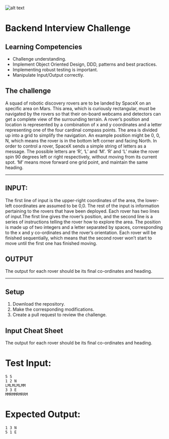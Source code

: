 ![alt text](https://www.trekksoft.com/hs-fs/hubfs/TrekkSoft%20logo.png?width=1600&name=TrekkSoft%20logo.png "Trekksoft")

# Backend Interview Challenge

## Learning Competencies
- Challenge understanding.
- Implement Object Oriented Design, DDD, patterns and best practices.
- Implementing robust testing is important.
- Manipulate Input/Output correctly.


## The challenge

A squad of robotic discovery rovers are to be landed by SpaceX on an specific area on Mars. This area, which is curiously rectangular, must be navigated by the rovers so that their on-board webcams and detectors can get a complete view of the surrounding terrain.
A rover’s position and location is represented by a combination of x and y coordinates and a letter representing one of the four cardinal compass points. The area is divided up into a grid to simplify the navigation. An example position might be 0, 0, N, which means the rover is in the bottom left corner and facing North.
In order to control a rover, SpaceX sends a simple string of letters as a message. The possible letters are ‘R’, ‘L’ and ‘M’. ‘R’ and ‘L’ make the rover spin 90 degrees left or right respectively, without moving from its current spot. ‘M’ means move forward one grid point, and maintain the same heading.

---


## INPUT:
The first line of input is the upper-right coordinates of the area, the lower-left coordinates are assumed to be 0,0. The rest of the input is information pertaining to the rovers that have been deployed. Each rover has two lines of input.The first line gives the rover’s position, and the second line is a series of instructions telling the rover how to explore the area. The position is made up of two integers and a letter separated by spaces, corresponding to the x and y co-ordinates and the rover’s orientation. Each rover will be finished sequentially, which means that the second rover won’t start to move until the first one has finished moving.

## OUTPUT
The output for each rover should be its final co-ordinates and heading.

---

## Setup
1. Download the repository.
2. Make the corresponding modifications.
3. Create a pull request to review the challenge.

## Input Cheat Sheet
The output for each rover should be its final co-ordinates and heading.

# Test Input:
```
5 5
1 2 N
LMLMLMLMM
3 3 E
MMRMMRMRRM
```

# Expected Output:
```
1 3 N
5 1 E
```